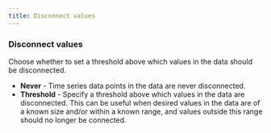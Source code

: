 ```yaml
---
title: Disconnect values
---
```


### Disconnect values

Choose whether to set a threshold above which values in the data should be disconnected.

- **Never** - Time series data points in the data are never disconnected.
- **Threshold** - Specify a threshold above which values in the data are disconnected. This can be useful when desired values in the data are of a known size and/or within a known range, and values outside this range should no longer be connected.
